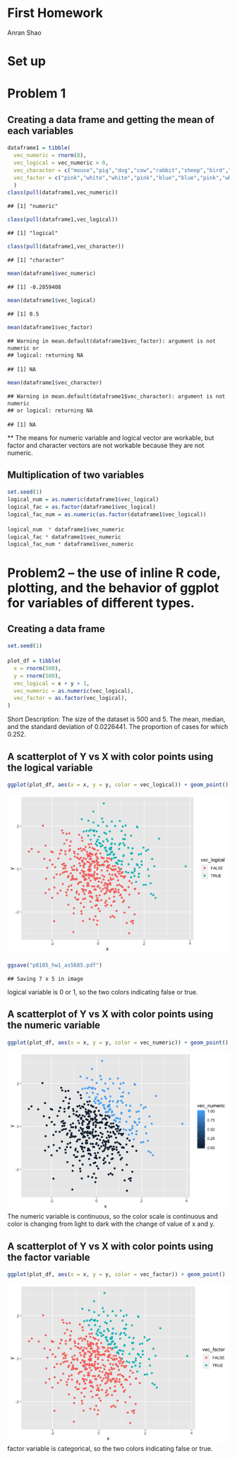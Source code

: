First Homework
================
Anran Shao

# Set up

# Problem 1

## Creating a data frame and getting the mean of each variables

``` r
dataframe1 = tibble(
  vec_numeric = rnorm(8),
  vec_logical = vec_numeric > 0,
  vec_character = c("mouse","pig","dog","cow","rabbit","sheep","bird","penguin"),
  vec_factor = c("pink","white","white","pink","blue","blue","pink","white"),
  )
class(pull(dataframe1,vec_numeric))
```

    ## [1] "numeric"

``` r
class(pull(dataframe1,vec_logical))
```

    ## [1] "logical"

``` r
class(pull(dataframe1,vec_character))
```

    ## [1] "character"

``` r
mean(dataframe1$vec_numeric)
```

    ## [1] -0.2859408

``` r
mean(dataframe1$vec_logical)
```

    ## [1] 0.5

``` r
mean(dataframe1$vec_factor)
```

    ## Warning in mean.default(dataframe1$vec_factor): argument is not numeric or
    ## logical: returning NA

    ## [1] NA

``` r
mean(dataframe1$vec_character)
```

    ## Warning in mean.default(dataframe1$vec_character): argument is not numeric
    ## or logical: returning NA

    ## [1] NA

\*\* The means for numeric variable and logical vector are workable, but
factor and character vectors are not workable because they are not
numeric.

## Multiplication of two variables

``` r
set.seed(1)
logical_num = as.numeric(dataframe1$vec_logical)
logical_fac = as.factor(dataframe1$vec_logical)
logical_fac_num = as.numeric(as.factor(dataframe1$vec_logical))

logical_num  * dataframe1$vec_numeric
logical_fac * dataframe1$vec_numeric
logical_fac_num * dataframe1$vec_numeric
```

# Problem2 – the use of inline R code, plotting, and the behavior of ggplot for variables of different types.

## Creating a data frame

``` r
set.seed(1)

plot_df = tibble(
  x = rnorm(500),
  y = rnorm(500),
  vec_logical = x + y > 1,
  vec_numeric = as.numeric(vec_logical),
  vec_factor = as.factor(vec_logical),
)
```

Short Description: The size of the dataset is 500 and 5. The mean,
median, and the standard deviation of 0.0226441. The proportion of cases
for which 0.252.

## A scatterplot of Y vs X with color points using the logical variable

``` r
ggplot(plot_df, aes(x = x, y = y, color = vec_logical)) + geom_point()
```

![](p8105_hw1_as5685_files/figure-gfm/unnamed-chunk-4-1.png)<!-- -->

``` r
ggsave("p8105_hw1_as5685.pdf")
```

    ## Saving 7 x 5 in image

logical variable is 0 or 1, so the two colors indicating false or true.

## A scatterplot of Y vs X with color points using the numeric variable

``` r
ggplot(plot_df, aes(x = x, y = y, color = vec_numeric)) + geom_point()
```

![](p8105_hw1_as5685_files/figure-gfm/unnamed-chunk-5-1.png)<!-- --> The
numeric variable is continuous, so the color scale is continuous and
color is changing from light to dark with the change of value of x and
y.

## A scatterplot of Y vs X with color points using the factor variable

``` r
ggplot(plot_df, aes(x = x, y = y, color = vec_factor)) + geom_point()
```

![](p8105_hw1_as5685_files/figure-gfm/unnamed-chunk-6-1.png)<!-- -->
factor variable is categorical, so the two colors indicating false or
true.
